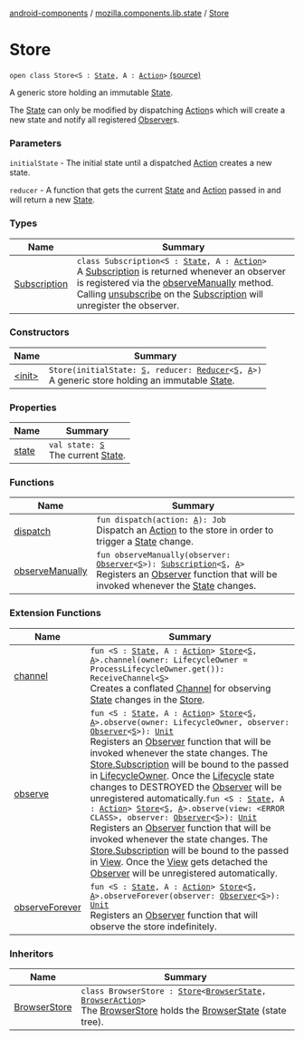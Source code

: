 [android-components](../../index.md) / [mozilla.components.lib.state](../index.md) / [Store](./index.md)

# Store

`open class Store<S : `[`State`](../-state.md)`, A : `[`Action`](../-action.md)`>` [(source)](https://github.com/mozilla-mobile/android-components/blob/master/components/lib/state/src/main/java/mozilla/components/lib/state/Store.kt#L40)

A generic store holding an immutable [State](../-state.md).

The [State](../-state.md) can only be modified by dispatching [Action](../-action.md)s which will create a new state and notify all registered
[Observer](../-observer.md)s.

### Parameters

`initialState` - The initial state until a dispatched [Action](../-action.md) creates a new state.

`reducer` - A function that gets the current [State](../-state.md) and [Action](../-action.md) passed in and will return a new [State](../-state.md).

### Types

| Name | Summary |
|---|---|
| [Subscription](-subscription/index.md) | `class Subscription<S : `[`State`](../-state.md)`, A : `[`Action`](../-action.md)`>`<br>A [Subscription](-subscription/index.md) is returned whenever an observer is registered via the [observeManually](observe-manually.md) method. Calling [unsubscribe](-subscription/unsubscribe.md) on the [Subscription](-subscription/index.md) will unregister the observer. |

### Constructors

| Name | Summary |
|---|---|
| [&lt;init&gt;](-init-.md) | `Store(initialState: `[`S`](index.md#S)`, reducer: `[`Reducer`](../-reducer.md)`<`[`S`](index.md#S)`, `[`A`](index.md#A)`>)`<br>A generic store holding an immutable [State](../-state.md). |

### Properties

| Name | Summary |
|---|---|
| [state](state.md) | `val state: `[`S`](index.md#S)<br>The current [State](../-state.md). |

### Functions

| Name | Summary |
|---|---|
| [dispatch](dispatch.md) | `fun dispatch(action: `[`A`](index.md#A)`): Job`<br>Dispatch an [Action](../-action.md) to the store in order to trigger a [State](../-state.md) change. |
| [observeManually](observe-manually.md) | `fun observeManually(observer: `[`Observer`](../-observer.md)`<`[`S`](index.md#S)`>): `[`Subscription`](-subscription/index.md)`<`[`S`](index.md#S)`, `[`A`](index.md#A)`>`<br>Registers an [Observer](../-observer.md) function that will be invoked whenever the [State](../-state.md) changes. |

### Extension Functions

| Name | Summary |
|---|---|
| [channel](../../mozilla.components.lib.state.ext/channel.md) | `fun <S : `[`State`](../-state.md)`, A : `[`Action`](../-action.md)`> `[`Store`](./index.md)`<`[`S`](../../mozilla.components.lib.state.ext/channel.md#S)`, `[`A`](../../mozilla.components.lib.state.ext/channel.md#A)`>.channel(owner: LifecycleOwner = ProcessLifecycleOwner.get()): ReceiveChannel<`[`S`](../../mozilla.components.lib.state.ext/channel.md#S)`>`<br>Creates a conflated [Channel](#) for observing [State](../-state.md) changes in the [Store](./index.md). |
| [observe](../../mozilla.components.lib.state.ext/observe.md) | `fun <S : `[`State`](../-state.md)`, A : `[`Action`](../-action.md)`> `[`Store`](./index.md)`<`[`S`](../../mozilla.components.lib.state.ext/observe.md#S)`, `[`A`](../../mozilla.components.lib.state.ext/observe.md#A)`>.observe(owner: LifecycleOwner, observer: `[`Observer`](../-observer.md)`<`[`S`](../../mozilla.components.lib.state.ext/observe.md#S)`>): `[`Unit`](https://kotlinlang.org/api/latest/jvm/stdlib/kotlin/-unit/index.html)<br>Registers an [Observer](../-observer.md) function that will be invoked whenever the state changes. The [Store.Subscription](-subscription/index.md) will be bound to the passed in [LifecycleOwner](#). Once the [Lifecycle](#) state changes to DESTROYED the [Observer](../-observer.md) will be unregistered automatically.`fun <S : `[`State`](../-state.md)`, A : `[`Action`](../-action.md)`> `[`Store`](./index.md)`<`[`S`](../../mozilla.components.lib.state.ext/observe.md#S)`, `[`A`](../../mozilla.components.lib.state.ext/observe.md#A)`>.observe(view: <ERROR CLASS>, observer: `[`Observer`](../-observer.md)`<`[`S`](../../mozilla.components.lib.state.ext/observe.md#S)`>): `[`Unit`](https://kotlinlang.org/api/latest/jvm/stdlib/kotlin/-unit/index.html)<br>Registers an [Observer](../-observer.md) function that will be invoked whenever the state changes. The [Store.Subscription](-subscription/index.md) will be bound to the passed in [View](#). Once the [View](#) gets detached the [Observer](../-observer.md) will be unregistered automatically. |
| [observeForever](../../mozilla.components.lib.state.ext/observe-forever.md) | `fun <S : `[`State`](../-state.md)`, A : `[`Action`](../-action.md)`> `[`Store`](./index.md)`<`[`S`](../../mozilla.components.lib.state.ext/observe-forever.md#S)`, `[`A`](../../mozilla.components.lib.state.ext/observe-forever.md#A)`>.observeForever(observer: `[`Observer`](../-observer.md)`<`[`S`](../../mozilla.components.lib.state.ext/observe-forever.md#S)`>): `[`Unit`](https://kotlinlang.org/api/latest/jvm/stdlib/kotlin/-unit/index.html)<br>Registers an [Observer](../-observer.md) function that will observe the store indefinitely. |

### Inheritors

| Name | Summary |
|---|---|
| [BrowserStore](../../mozilla.components.browser.state.store/-browser-store/index.md) | `class BrowserStore : `[`Store`](./index.md)`<`[`BrowserState`](../../mozilla.components.browser.state.state/-browser-state/index.md)`, `[`BrowserAction`](../../mozilla.components.browser.state.action/-browser-action.md)`>`<br>The [BrowserStore](../../mozilla.components.browser.state.store/-browser-store/index.md) holds the [BrowserState](../../mozilla.components.browser.state.state/-browser-state/index.md) (state tree). |
